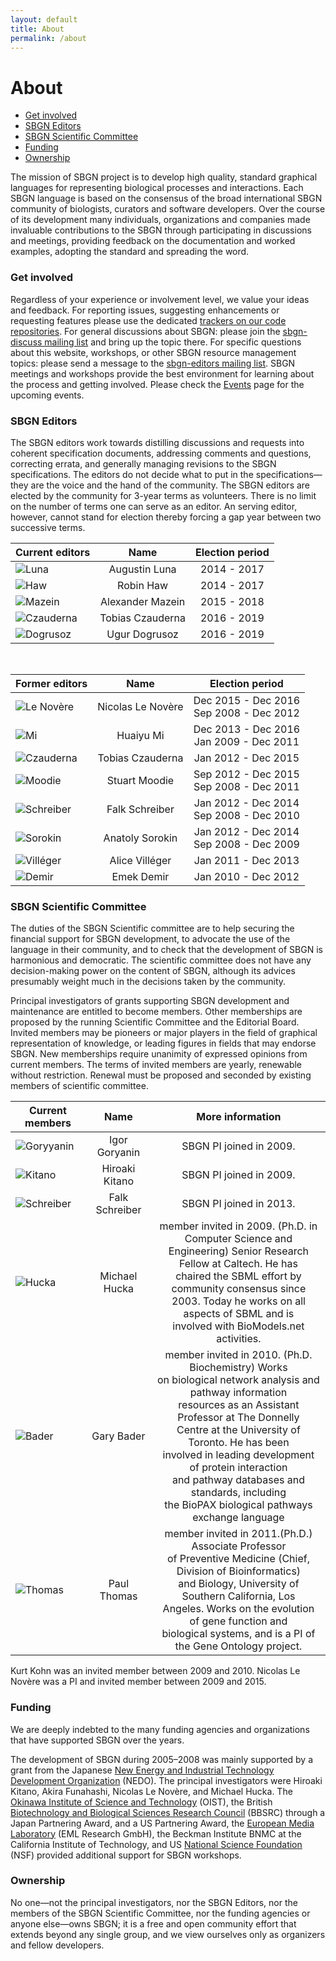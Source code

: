```yaml
---
layout: default
title: About
permalink: /about
---
```


# About

*  [Get involved](#get-involved)
*  [SBGN Editors](#sbgn-editors)
*  [SBGN Scientific Committee](#sbgn-scientific-committee)
*  [Funding](#funding)
*  [Ownership](#ownership)

The mission of SBGN project is to develop high quality, standard graphical languages for representing biological processes and interactions.
Each SBGN language is based on the consensus of the broad international SBGN community of biologists, curators and software developers.
Over the course of its development many individuals, organizations and companies made invaluable contributions to the SBGN through participating in discussions and meetings, providing feedback on the documentation and worked examples, adopting the standard and spreading the word.

### Get involved

Regardless of your experience or involvement level, we value your ideas and feedback.
For reporting issues, suggesting enhancements or requesting features please use the dedicated [trackers on our code repositories](https://github.com/sbgn/sbgn).
For general discussions about SBGN: please join the [sbgn-discuss mailing list](https://groups.google.com/forum/#!forum/sbgn-discuss) and bring up the topic there.
For specific questions about this website, workshops, or other SBGN resource management topics: please send a message to the [sbgn-editors mailing list](mailto:sbgn-editors@googlegroups.com).
SBGN meetings and workshops provide the best environment for learning about the process and getting involved. Please check the [Events](events) page for the upcoming events.

### SBGN Editors

The SBGN editors work towards distilling discussions and requests into coherent specification documents, addressing comments and questions, correcting errata, and generally managing revisions to the SBGN specifications.
The editors do not decide what to put in the specifications—they are the voice and the hand of the community.
The SBGN editors are elected by the community for 3-year terms as volunteers. There is no limit on the number of terms one can serve as an editor. An serving editor, however, cannot stand for election thereby forcing a gap year between two successive terms.

|Current editors                     |Name               | Election period      |
| ---------------------------------- |:-----------------:|:--------------------:|
| ![Luna](https://sbgn.github.io/sbgn/images/about/photo-luna.png)               | Augustin Luna       | 2014 - 2017          |
| ![Haw](https://sbgn.github.io/sbgn/images/about/photo-haw.png)                 | Robin Haw           | 2014 - 2017          |
| ![Mazein](https://sbgn.github.io/sbgn/images/about/photo-mazein.png)           | Alexander Mazein    | 2015 - 2018          |
| ![Czauderna](https://sbgn.github.io/sbgn/images/about/photo-czauderna.jpg)     | Tobias Czauderna    | 2016 - 2019          |
| ![Dogrusoz](https://sbgn.github.io/sbgn/images/about/photo-dogrusoz.png)       | Ugur Dogrusoz       | 2016 - 2019          |

<br>

|Former editors                     |Name               | Election period      |
| --------------------------------- |:-----------------:|:--------------------:|
| ![Le Novère](https://sbgn.github.io/sbgn/images/about/photo-lenovere.jpg)             | Nicolas Le Novère    | Dec 2015 - Dec 2016 <br> Sep 2008 - Dec 2012 |
| ![Mi](https://sbgn.github.io/sbgn/images/about/photo-mi.jpg)                          | Huaiyu Mi            | Dec 2013 - Dec 2016 <br> Jan 2009 - Dec 2011 |
| ![Czauderna](https://sbgn.github.io/sbgn/images/about/photo-czauderna.jpg)            | Tobias Czauderna     | Jan 2012 - Dec 2015 |
| ![Moodie](https://sbgn.github.io/sbgn/images/about/photo-moodie.jpg)                  | Stuart Moodie        | Sep 2012 - Dec 2015 <br> Sep 2008 - Dec 2011 |
| ![Schreiber](https://sbgn.github.io/sbgn/images/about/photo-schreiber.jpg)            | Falk Schreiber       | Jan 2012 - Dec 2014 <br> Sep 2008 - Dec 2010 |
| ![Sorokin](https://sbgn.github.io/sbgn/images/about/photo-sorokin.jpg)                | Anatoly Sorokin      | Jan 2012 - Dec 2014 <br> Sep 2008 - Dec 2009 |
| ![Villéger](https://sbgn.github.io/sbgn/images/about/photo-villeger.jpg)              | Alice Villéger       | Jan 2011 - Dec 2013 |
| ![Demir](https://sbgn.github.io/sbgn/images/about/photo-demir.jpg)                    | Emek Demir           | Jan 2010 - Dec 2012 |

### SBGN Scientific Committee

The duties of the SBGN Scientific committee are to help securing the financial support for SBGN development, to advocate the use of the language in their community, and to check that the development of SBGN is harmonious and democratic. The scientific committee does not have any decision-making power on the content of SBGN, although its advices presumably weight much in the decisions taken by the community.

Principal investigators of grants supporting SBGN development and maintenance are entitled to become members. Other memberships are proposed by the running Scientific Committee and the Editorial Board. Invited members may be pioneers or major players in the field of graphical representation of knowledge, or leading figures in fields that may endorse SBGN. New memberships require unanimity of expressed opinions from current members. The terms of invited members are yearly, renewable without restriction. Renewal must be proposed and seconded by existing members of scientific committee.

|Current members                 |Name               | More information     |
| ------------------------------ |:-----------------:|:--------------------:|
| ![Goryyanin](https://sbgn.github.io/sbgn/images/about/photo-goryanin.jpg) | Igor Goryanin | SBGN PI joined in 2009. |
| ![Kitano](https://sbgn.github.io/sbgn/images/about/photo-kitano.jpg) | Hiroaki Kitano | SBGN PI joined in 2009. |
| ![Schreiber](https://sbgn.github.io/sbgn/images/about/photo-schreiber.jpg) | Falk Schreiber | SBGN PI joined in 2013. |
| ![Hucka](https://sbgn.github.io/sbgn/images/about/photo-hucka.jpg) | Michael Hucka | member invited in 2009. (Ph.D. in Computer Science and <br>Engineering) Senior Research Fellow at Caltech. He has <br>chaired the SBML effort by community consensus since <br>2003. Today he works on all aspects of SBML and is <br>involved with BioModels.net activities. |
| ![Bader](https://sbgn.github.io/sbgn/images/about/photo-bader.png) | Gary Bader | member invited in 2010. (Ph.D. Biochemistry) Works <br>on biological network analysis and pathway information <br>resources as an Assistant Professor at The Donnelly <br>Centre at the University of Toronto. He has been <br>involved in leading development of protein interaction <br>and pathway databases and standards, including <br>the BioPAX biological pathways exchange language |
| ![Thomas](https://sbgn.github.io/sbgn/images/about/photo-thomas.jpg) | Paul Thomas | member invited in 2011.(Ph.D.) Associate Professor <br>of Preventive Medicine (Chief, Division of Bioinformatics) <br>and Biology, University of Southern California, Los <br>Angeles. Works on the evolution of gene function and <br>biological systems, and is a PI of the Gene Ontology project. |

Kurt Kohn was an invited member between 2009 and 2010. Nicolas Le Novère was a PI and invited member between 2009 and 2015.

### Funding

We are deeply indebted to the many funding agencies and organizations that have supported SBGN over the years.

The development of SBGN during 2005–2008 was mainly supported by a grant from the Japanese [New Energy and Industrial Technology Development Organization](http://www.nedo.go.jp/) (NEDO).
The principal investigators were Hiroaki Kitano, Akira Funahashi, Nicolas Le Novère, and Michael Hucka.
The [Okinawa Institute of Science and Technology](http://www.oist.jp/) (OIST), the British [Biotechnology and Biological Sciences Research Council](http://www.bbsrc.ac.uk/) (BBSRC) through a Japan Partnering Award, and a US Partnering Award, the [European Media Laboratory](http://www.eml-r.org/) (EML Research GmbH), the Beckman Institute BNMC at the California Institute of Technology, and US [National Science Foundation](www.nsf.gov) (NSF) provided additional support for SBGN workshops.

### Ownership

No one—not the principal investigators, nor the SBGN Editors, nor the members of the SBGN Scientific Committee, nor the funding agencies or anyone else—owns SBGN; it is a free and open community effort that extends beyond any single group, and we view ourselves only as organizers and fellow developers.
